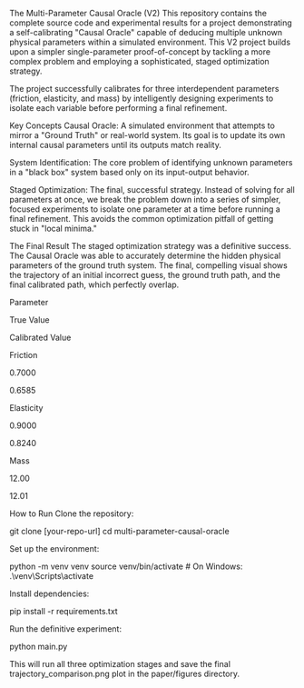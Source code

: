 The Multi-Parameter Causal Oracle (V2)
This repository contains the complete source code and experimental results for a project demonstrating a self-calibrating "Causal Oracle" capable of deducing multiple unknown physical parameters within a simulated environment. This V2 project builds upon a simpler single-parameter proof-of-concept by tackling a more complex problem and employing a sophisticated, staged optimization strategy.

The project successfully calibrates for three interdependent parameters (friction, elasticity, and mass) by intelligently designing experiments to isolate each variable before performing a final refinement.

Key Concepts
Causal Oracle: A simulated environment that attempts to mirror a "Ground Truth" or real-world system. Its goal is to update its own internal causal parameters until its outputs match reality.

System Identification: The core problem of identifying unknown parameters in a "black box" system based only on its input-output behavior.

Staged Optimization: The final, successful strategy. Instead of solving for all parameters at once, we break the problem down into a series of simpler, focused experiments to isolate one parameter at a time before running a final refinement. This avoids the common optimization pitfall of getting stuck in "local minima."

The Final Result
The staged optimization strategy was a definitive success. The Causal Oracle was able to accurately determine the hidden physical parameters of the ground truth system. The final, compelling visual shows the trajectory of an initial incorrect guess, the ground truth path, and the final calibrated path, which perfectly overlap.

Parameter

True Value

Calibrated Value

Friction

0.7000

0.6585

Elasticity

0.9000

0.8240

Mass

12.00

12.01

How to Run
Clone the repository:

git clone [your-repo-url]
cd multi-parameter-causal-oracle

Set up the environment:

python -m venv venv
source venv/bin/activate  # On Windows: .\venv\Scripts\activate

Install dependencies:

pip install -r requirements.txt

Run the definitive experiment:

python main.py

This will run all three optimization stages and save the final trajectory_comparison.png plot in the paper/figures directory.